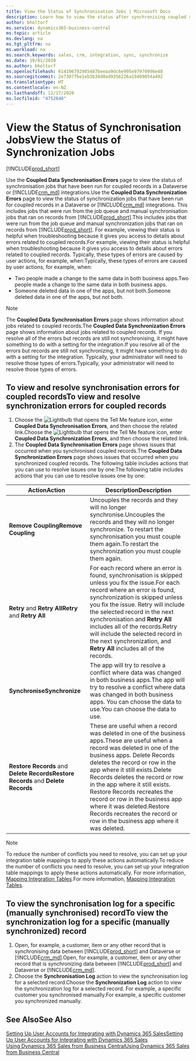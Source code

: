 ```yaml
---
title: View the Status of Synchronisation Jobs | Microsoft Docs
description: Learn how to view the status after synchronising coupled records.
author: bholtorf
ms.service: dynamics365-business-central
ms.topic: article
ms.devlang: na
ms.tgt_pltfrm: na
ms.workload: na
ms.search.keywords: sales, crm, integration, sync, synchronize
ms.date: 10/01/2020
ms.author: bholtorf
ms.openlocfilehash: 614106792985487beeaa9dc6e995e97970996e48
ms.sourcegitcommit: 2e7307fbe1eb3b34d0ad9356226a19409054a402
ms.translationtype: HT
ms.contentlocale: en-NZ
ms.lasthandoff: 12/17/2020
ms.locfileid: "4752640"
---
```

# <a name="view-the-status-of-synchronization-jobs"></a><span data-ttu-id="9a278-103">View the Status of Synchronisation Jobs</span><span class="sxs-lookup"><span data-stu-id="9a278-103">View the Status of Synchronization Jobs</span></span>
[!INCLUDE[prod_short](includes/cc_data_platform_banner.md)]

<span data-ttu-id="9a278-104">Use the **Coupled Data Synchronisation Errors** page to view the status of synchronisation jobs that have been run for coupled records in a Dataverse or [!INCLUDE[crm_md](includes/crm_md.md)] integrations.</span><span class="sxs-lookup"><span data-stu-id="9a278-104">Use the **Coupled Data Synchronization Errors** page to view the status of synchronization jobs that have been run for coupled records in a Dataverse or [!INCLUDE[crm_md](includes/crm_md.md)] integrations.</span></span> <span data-ttu-id="9a278-105">This includes jobs that were run from the job queue and manual synchronisation jobs that ran on records from [!INCLUDE[prod_short](includes/prod_short.md)].</span><span class="sxs-lookup"><span data-stu-id="9a278-105">This includes jobs that were run from the job queue and manual synchronization jobs that ran on records from [!INCLUDE[prod_short](includes/prod_short.md)].</span></span> <span data-ttu-id="9a278-106">For example, viewing their status is helpful when troubleshooting because it gives you access to details about errors related to coupled records.</span><span class="sxs-lookup"><span data-stu-id="9a278-106">For example, viewing their status is helpful when troubleshooting because it gives you access to details about errors related to coupled records.</span></span> <span data-ttu-id="9a278-107">Typically, these types of errors are caused by user actions, for example, when:</span><span class="sxs-lookup"><span data-stu-id="9a278-107">Typically, these types of errors are caused by user actions, for example, when:</span></span>  

* <span data-ttu-id="9a278-108">Two people made a change to the same data in both business apps.</span><span class="sxs-lookup"><span data-stu-id="9a278-108">Two people made a change to the same data in both business apps.</span></span>
* <span data-ttu-id="9a278-109">Someone deleted data in one of the apps, but not both.</span><span class="sxs-lookup"><span data-stu-id="9a278-109">Someone deleted data in one of the apps, but not both.</span></span>

> [!Note]
> <span data-ttu-id="9a278-110">The **Coupled Data Synchronisation Errors** page shows information about jobs related to coupled records.</span><span class="sxs-lookup"><span data-stu-id="9a278-110">The **Coupled Data Synchronization Errors** page shows information about jobs related to coupled records.</span></span> <span data-ttu-id="9a278-111">If you resolve all of the errors but records are still not synchronising, it might have something to do with a setting for the integration.</span><span class="sxs-lookup"><span data-stu-id="9a278-111">If you resolve all of the errors but records are still not synchronizing, it might have something to do with a setting for the integration.</span></span> <span data-ttu-id="9a278-112">Typically, your administrator will need to resolve those types of errors.</span><span class="sxs-lookup"><span data-stu-id="9a278-112">Typically, your administrator will need to resolve those types of errors.</span></span>   

<!--

> [!VIDEO https://go.microsoft.com/fwlink/?linkid=2098171]

-->

## <a name="to-view-and-resolve-synchronization-errors-for-coupled-records"></a><span data-ttu-id="9a278-113">To view and resolve synchronisation errors for coupled records</span><span class="sxs-lookup"><span data-stu-id="9a278-113">To view and resolve synchronization errors for coupled records</span></span>
1. <span data-ttu-id="9a278-114">Choose the ![Lightbulb that opens the Tell Me feature](media/ui-search/search_small.png "Tell me what you want to do") icon, enter **Coupled Data Synchronisation Errors**, and then choose the related link.</span><span class="sxs-lookup"><span data-stu-id="9a278-114">Choose the ![Lightbulb that opens the Tell Me feature](media/ui-search/search_small.png "Tell me what you want to do") icon, enter **Coupled Data Synchronization Errors**, and then choose the related link.</span></span>
2. <span data-ttu-id="9a278-115">The **Coupled Data Synchronisation Errors** page shows issues that occurred when you synchronised coupled records.</span><span class="sxs-lookup"><span data-stu-id="9a278-115">The **Coupled Data Synchronization Errors** page shows issues that occurred when you synchronized coupled records.</span></span> <span data-ttu-id="9a278-116">The following table includes actions that you can use to resolve issues one by one:</span><span class="sxs-lookup"><span data-stu-id="9a278-116">The following table includes actions that you can use to resolve issues one by one:</span></span>

|<span data-ttu-id="9a278-117">Action</span><span class="sxs-lookup"><span data-stu-id="9a278-117">Action</span></span>|<span data-ttu-id="9a278-118">Description</span><span class="sxs-lookup"><span data-stu-id="9a278-118">Description</span></span>|
|----|----|
|<span data-ttu-id="9a278-119">**Remove Coupling**</span><span class="sxs-lookup"><span data-stu-id="9a278-119">**Remove Coupling**</span></span>|<span data-ttu-id="9a278-120">Uncouples the records and they will no longer synchronise.</span><span class="sxs-lookup"><span data-stu-id="9a278-120">Uncouples the records and they will no longer synchronize.</span></span> <span data-ttu-id="9a278-121">To restart the synchronisation you must couple them again.</span><span class="sxs-lookup"><span data-stu-id="9a278-121">To restart the synchronization you must couple them again.</span></span> |
|<span data-ttu-id="9a278-122">**Retry** and **Retry All**</span><span class="sxs-lookup"><span data-stu-id="9a278-122">**Retry** and **Retry All**</span></span>|<span data-ttu-id="9a278-123">For each record where an error is found, synchronisation is skipped unless you fix the issue.</span><span class="sxs-lookup"><span data-stu-id="9a278-123">For each record where an error is found, synchronization is skipped unless you fix the issue.</span></span> <span data-ttu-id="9a278-124">Retry will include the selected record in the next synchronisation and **Retry All** includes all of the records.</span><span class="sxs-lookup"><span data-stu-id="9a278-124">Retry will include the selected record in the next synchronization, and **Retry All** includes all of the records.</span></span>|
|<span data-ttu-id="9a278-125">**Synchronise**</span><span class="sxs-lookup"><span data-stu-id="9a278-125">**Synchronize**</span></span>|<span data-ttu-id="9a278-126">The app will try to resolve a conflict where data was changed in both business apps.</span><span class="sxs-lookup"><span data-stu-id="9a278-126">The app will try to resolve a conflict where data was changed in both business apps.</span></span> <span data-ttu-id="9a278-127">You can choose the data to use.</span><span class="sxs-lookup"><span data-stu-id="9a278-127">You can choose the data to use.</span></span>|
|<span data-ttu-id="9a278-128">**Restore Records** and **Delete Records**</span><span class="sxs-lookup"><span data-stu-id="9a278-128">**Restore Records** and **Delete Records**</span></span>|<span data-ttu-id="9a278-129">These are useful when a record was deleted in one of the business apps.</span><span class="sxs-lookup"><span data-stu-id="9a278-129">These are useful when a record was deleted in one of the business apps.</span></span> <span data-ttu-id="9a278-130">Delete Records deletes the record or row in the app where it still exists.</span><span class="sxs-lookup"><span data-stu-id="9a278-130">Delete Records deletes the record or row in the app where it still exists.</span></span> <span data-ttu-id="9a278-131">Restore Records recreates the record or row in the business app where it was deleted.</span><span class="sxs-lookup"><span data-stu-id="9a278-131">Restore Records recreates the record or row in the business app where it was deleted.</span></span>|

> [!NOTE]
> <span data-ttu-id="9a278-132">To reduce the number of conflicts you need to resolve, you can set up your integration table mappings to apply these actions automatically.</span><span class="sxs-lookup"><span data-stu-id="9a278-132">To reduce the number of conflicts you need to resolve, you can set up your integration table mappings to apply these actions automatically.</span></span> <span data-ttu-id="9a278-133">For more information, [Mapping Integration Tables](admin-how-to-modify-table-mappings-for-synchronization.md#mapping-integration-tables).</span><span class="sxs-lookup"><span data-stu-id="9a278-133">For more information, [Mapping Integration Tables](admin-how-to-modify-table-mappings-for-synchronization.md#mapping-integration-tables).</span></span>

## <a name="to-view-the-synchronization-log-for-a-specific-manually-synchronized-record"></a><span data-ttu-id="9a278-134">To view the synchronisation log for a specific (manually synchronised) record</span><span class="sxs-lookup"><span data-stu-id="9a278-134">To view the synchronization log for a specific (manually synchronized) record</span></span>
1. <span data-ttu-id="9a278-135">Open, for example, a customer, item or any other record that is synchronising data between [!INCLUDE[prod_short](includes/prod_short.md)] and Dataverse or [!INCLUDE[crm_md](includes/crm_md.md)].</span><span class="sxs-lookup"><span data-stu-id="9a278-135">Open, for example, a customer, item or any other record that is synchronizing data between [!INCLUDE[prod_short](includes/prod_short.md)] and Dataverse or [!INCLUDE[crm_md](includes/crm_md.md)].</span></span>
2. <span data-ttu-id="9a278-136">Choose the **Synchronisation Log** action to view the synchronisation log for a selected record.</span><span class="sxs-lookup"><span data-stu-id="9a278-136">Choose the **Synchronization Log** action to view the synchronization log for a selected record.</span></span> <span data-ttu-id="9a278-137">For example, a specific customer you synchronised manually.</span><span class="sxs-lookup"><span data-stu-id="9a278-137">For example, a specific customer you synchronized manually.</span></span>

## <a name="see-also"></a><span data-ttu-id="9a278-138">See Also</span><span class="sxs-lookup"><span data-stu-id="9a278-138">See Also</span></span>  
[<span data-ttu-id="9a278-139">Setting Up User Accounts for Integrating with Dynamics 365 Sales</span><span class="sxs-lookup"><span data-stu-id="9a278-139">Setting Up User Accounts for Integrating with Dynamics 365 Sales</span></span>](admin-setting-up-integration-with-dynamics-sales.md)  
[<span data-ttu-id="9a278-140">Using Dynamics 365 Sales from Business Central</span><span class="sxs-lookup"><span data-stu-id="9a278-140">Using Dynamics 365 Sales from Business Central</span></span>](marketing-integrate-dynamicscrm.md)
